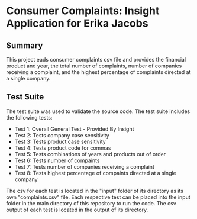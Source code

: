 # Consumer Complaints: Insight Application for Erika Jacobs

## Summary
This project eads consumer complaints csv file and provides the financial product and year, the total number of complaints, number of companies receiving a complaint, and the highest percentage of complaints directed at a single company.

## Test Suite
The test suite was used to validate the source code. The test suite includes the following tests:
* Test 1: Overall General Test - Provided By Insight
* Test 2: Tests company case sensitivity
* Test 3: Tests product case sensitivity
* Test 4: Tests product code for commas
* Test 5: Tests combinations of years and products out of order
* Test 6: Tests number of compaints
* Test 7: Tests number of companies receiving a complaint
* Test 8: Tests highest percentage of compaints directed at a single company

The csv for each test is located in the "input" folder of its directory as its own "complaints.csv" file. Each respective test can be placed into the input folder in the main directory of this repository to run the code. The csv output of each test is located in the output of its directory.
